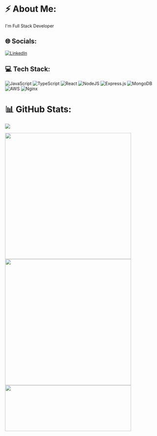 
#  ⚡ About Me:
I'm Full Stack Developer 


## 🌐 Socials:
[![LinkedIn](https://img.shields.io/badge/LinkedIn-%230077B5.svg?logo=linkedin&logoColor=white)](https://linkedin.com/in/andres-santana) 

## 💻 Tech Stack:
![JavaScript](https://img.shields.io/badge/javascript-%23323330.svg?style=for-the-badge&logo=javascript&logoColor=%23F7DF1E) ![TypeScript](https://img.shields.io/badge/typescript-%23007ACC.svg?style=for-the-badge&logo=typescript&logoColor=white) ![React](https://img.shields.io/badge/react-%2320232a.svg?style=for-the-badge&logo=react&logoColor=%2361DAFB) ![NodeJS](https://img.shields.io/badge/node.js-6DA55F?style=for-the-badge&logo=node.js&logoColor=white) ![Express.js](https://img.shields.io/badge/express.js-%23404d59.svg?style=for-the-badge&logo=express&logoColor=%2361DAFB) ![MongoDB](https://img.shields.io/badge/MongoDB-%234ea94b.svg?style=for-the-badge&logo=mongodb&logoColor=white) ![AWS](https://img.shields.io/badge/AWS-%23FF9900.svg?style=for-the-badge&logo=amazon-aws&logoColor=white) ![Nginx](https://img.shields.io/badge/nginx-%23009639.svg?style=for-the-badge&logo=nginx&logoColor=white)
# 📊 GitHub Stats:
[![](https://visitcount.itsvg.in/api?id=asantanadurango&icon=4&color=8)](https://visitcount.itsvg.in)

<img src="https://github-readme-stats.vercel.app/api/top-langs/?username=asantanadurango&theme=vue-dark&hide_border=true&include_all_commits=true&count_private=true&layout=compact" width="412px">
<img src="https://github-readme-streak-stats.herokuapp.com/?user=asantanadurango&theme=vue-dark&hide_border=true" width="412px">
<img src="https://i.giphy.com/media/V4NSR1NG2p0KeJJyr5/giphy.webp" width="412px" height="150"/>
